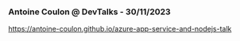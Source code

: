 ### Antoine Coulon @ DevTalks - 30/11/2023

https://antoine-coulon.github.io/azure-app-service-and-nodejs-talk
